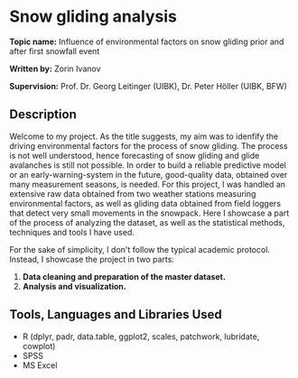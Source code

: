 # Snow gliding analysis
**Topic name:** Influence of environmental factors on snow gliding prior and after first snowfall event

**Written by:** Zorin Ivanov

**Supervision:** Prof. Dr. Georg Leitinger (UIBK), Dr. Peter Höller (UIBK, BFW)
## Description
Welcome to my project. As the title suggests, my aim was to idenfify the driving environmental factors for the process of snow gliding. The process is not well understood, hence forecasting of snow gliding and glide avalanches is still not possible. In order to build a reliable predictive model or an early-warning-system in the future, good-quality data, obtained over many measurement seasons, is needed. For this project, I was handled an extensive raw data obtained from two weather stations measuring environmental factors, as well as gliding data obtained from field loggers that detect very small movements in the snowpack. Here I showcase a part of the process of analyzing the dataset, as well as the statistical methods, techniques and tools I have used.

For the sake of simplicity, I don't follow the typical academic protocol. Instead, I showcase the project in two parts:

1. **Data cleaning and preparation of the master dataset.**
2. **Analysis and visualization.**
## Tools, Languages and Libraries Used
* R (dplyr, padr, data.table, ggplot2, scales, patchwork, lubridate, cowplot)
* SPSS
* MS Excel
